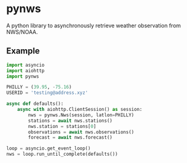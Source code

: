 # pynws

A python library to asynchronously retrieve weather observation from NWS/NOAA.

## Example

```python
import asyncio
import aiohttp
import pynws

PHILLY = (39.95, -75.16)
USERID = 'testing@address.xyz'

async def defaults():
    async with aiohttp.ClientSession() as session:
        nws = pynws.Nws(session, latlon=PHILLY)
        stations = await nws.stations()
        nws.station = stations[0]
        observations = await nws.observations()
        forecast = await nws.forecast()

loop = asyncio.get_event_loop()
nws = loop.run_until_complete(defaults())
```

